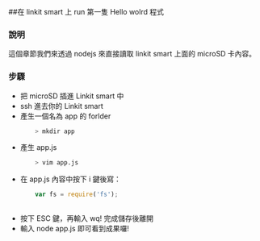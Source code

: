 ##在 linkit smart 上 run 第一隻 Hello wolrd 程式

### 說明

這個章節我們來透過 nodejs 來直接讀取 linkit smart 上面的 microSD 卡內容。

### 步驟

* 把 microSD 插進 Linkit smart 中
* ssh 進去你的 Linkit smart
* 產生一個名為 app 的 forlder
    ```sh
        > mkdir app
    ```
* 產生 app.js 
    ```sh
        > vim app.js
    ```
* 在 app.js 內容中按下 i 鍵後寫：
    ``` js
        var fs = require('fs');
        
    ```
* 按下 ESC 鍵，再輸入 wq! 完成儲存後離開
* 輸入 node app.js 即可看到成果囉! 


    

        

    